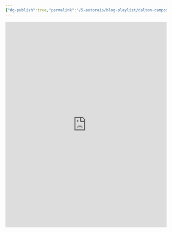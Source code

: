 ```yaml
---
{"dg-publish":true,"permalink":"/5-autorais/blog-playlist/dalton-campos/","tags":["gardenEntry"]}
---
```


<iframe width="640px" height="640px" src="https://forms.office.com/Pages/ResponsePage.aspx?id=hZIqlXio8k-zmMAUhsuoxPjJYMkQeIVJtemquFvwxa9UQ0JSTEhNTDNPTFNEQjlEUEYyVDVCVVZDMS4u&embed=true" frameborder="0" marginwidth="0" marginheight="0" style="border: none; max-width:100%; max-height:100vh" allowfullscreen webkitallowfullscreen mozallowfullscreen msallowfullscreen> </iframe>
